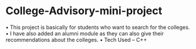 # College-Advisory-mini-project

• This project is basically for students who want to search for the colleges.
• I have also added an alumni module as they can also give their recommendations about the colleges.
• Tech Used – C++
